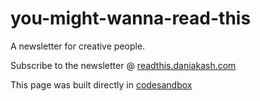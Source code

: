 # you-might-wanna-read-this

A newsletter for creative people.

Subscribe to the newsletter @ [readthis.daniakash.com](https://readthis.daniakash.com)

This page was built directly in [codesandbox](https://codesandbox.io/s/you-might-wanna-read-this-mmzbw)